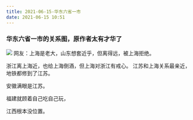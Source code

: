 ```yaml
---
title: 2021-06-15-华东六省一市
date: 2021-06-15 10:51
---
```

### 华东六省一市的关系图，原作者太有才华了
![](./_image/2021-06-15/91a9f11bea23e7dcd3e43758fd1f46b7.jpg)
网友：上海是老大，山东想套近乎，但离得远，被上海拒绝。

浙江离上海近，也给上海倒酒，但上海对浙江有戒心。
江苏和上海关系最亲近，地铁都修到了江苏。

安徽满眼是江苏。

福建就顾着自己吃自己玩，

江西根本没位置。